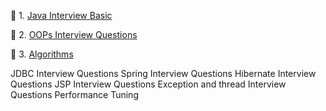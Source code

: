 :herb: 1. [Java Interview Basic](src/main/resource/static/pages/java/basic.md)

:herb: 2. [OOPs Interview Questions](src/main/resource/static/pages/java/oops.md)

:herb: 3. [Algorithms](src/main/resource/static/pages/algorithms/README.md)


JDBC Interview Questions
Spring Interview Questions
Hibernate Interview Questions
JSP Interview Questions
Exception and thread Interview Questions
Performance Tuning
